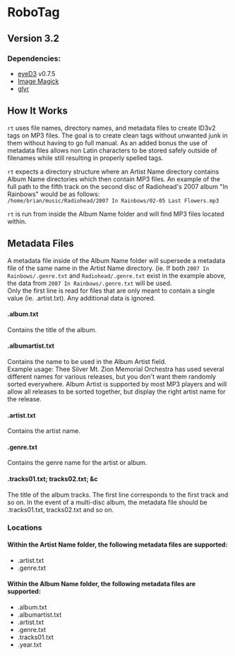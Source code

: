 # RoboTag
## Version 3.2

### Dependencies:
* [eyeD3](http://eyed3.nicfit.net) v0.7.5
* [Image Magick](http://imagemagick.org)
* [glyr](https://github.com/sahib/glyr)

## How It Works
`rt` uses file names, directory names, and metadata files to create ID3v2 tags on MP3 files. The goal is to create clean tags without unwanted junk in them without having to go full manual. As an added bonus the use of metadata files allows non Latin characters to be stored safely outside of filenames while still resulting in properly spelled tags.  

`rt` expects a directory structure where an Artist Name directory contains Album Name directories which then contain MP3 files. An example of the full path to the fifth track on the second disc of Radiohead's 2007 album "In Rainbows" would be as follows:  
`/home/brian/music/Radiohead/2007 In Rainbows/02-05 Last Flowers.mp3`

`rt` is run from inside the Album Name folder and will find MP3 files located within.  

## Metadata Files
A metadata file inside of the Album Name folder will supersede a metadata file of the same name in the Artist Name directory. (ie. If both `2007 In Rainbows/.genre.txt` and `Radiohead/.genre.txt` exist in the example above, the data from `2007 In Rainbows/.genre.txt` will be used.  
Only the first line is read for files that are only meant to contain a single value (ie. .artist.txt). Any additional data is ignored.  

#### .album.txt
Contains the title of the album.  

#### .albumartist.txt
Contains the name to be used in the Album Artist field.  
Example usage: Thee Silver Mt. Zion Memorial Orchestra has used several different names for various releases, but you don't want them randomly sorted everywhere. Album Artist is supported by most MP3 players and will allow all releases to be sorted together, but display the right artist name for the release.  

#### .artist.txt
Contains the artist name.

#### .genre.txt
Contains the genre name for the artist or album.    

#### .tracks01.txt; tracks02.txt; &c
The title of the album tracks. The first line corresponds to the first track and so on. In the event of a multi-disc album, the metadata file should be .tracks01.txt, tracks02.txt and so on.  

### Locations
#### Within the Artist Name folder, the following metadata files are supported:
* .artist.txt
* .genre.txt

#### Within the Album Name folder, the following metadata files are supported:
* .album.txt
* .albumartist.txt
* .artist.txt
* .genre.txt
* .tracks01.txt
* .year.txt
